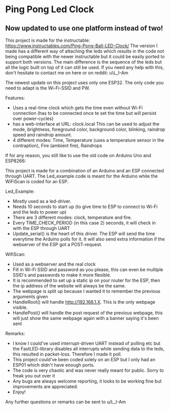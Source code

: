 # Ping Pong Led Clock

## Now updated to use one platform instead of two!

This project is made for the instructable: https://www.instructables.com/Ping-Pong-Ball-LED-Clock/
The version I made has a different way of attaching the leds which results in the code not being compatible with the newer instructable but it could be easily ported to support both versions. The main difference is the sequence of the leds but all the logic built on top of it can still be used. If you need any help with this, don't hesitate to contact me on here or on reddit: u\L_I-Am

The newest update on this project uses only one ESP32. The only code you need to adapt is the Wi-Fi-SSID and PW.

Features:
* Uses a real-time clock which gets the time even without Wi-Fi connection (has to be connected once te set the time but will persist over power-cycles)
* has a web-interface at URL: clock.local    This can be used to adjust the mode, brightness, foreground color, background color, blinking, raindrop speed and raindrop amount.
* 4 different modes: Time, Temperature (uses a temperature sensor in the contraption), Fire (ambient fire), Raindrops










If for any reason, you still like to use the old code on Arduino Uno and ESP8266:

This project is made for a combination of an Arduino and an ESP connected through UART.
The Led_example code is meant for the Arduino while the WiFiScan is coded for an ESP. 


Led_Example:
* Mostly used as a led-driver.
* Needs 10 seconds to start up (to give time to ESP to connect to Wi-Fi and the leds to power up)
* There are 3 different modes: clock, temperature and fire.
* Every TIME_CHECK_PERIOD (in this case 2) seconds, it will check in with the ESP through UART
* Update_serial() is the heart of this driver. The ESP will send the time everytime the Arduino polls for it. It will also send extra information if the webserver of the ESP got a POST-request. 

WifiScan:
* Used as a webserver and the real clock
* Fill in Wi-Fi SSID and password as you please, this can even be multiple SSID's and passwords to make it more flexible.
* It is recommended to set up a static ip on your router for the ESP, then the ip address of the website will always be the same.
* The webpage is split up because I wanted it to remember the previous arguments given
* HandleRoot() will handle http://192.168.1.X. This is the only webpage visible.
* HandlePost() will handle the post request of the previous webpage, this will just show the same webpage again with a banner saying it's been sent

Remarks:
* I know I could've used interrupt-driven UART instead of polling etc but the FastLED-library disables all interrupts while sending data to the leds, this resulted in packet-loss. Therefore I made it poll.
* This project could've been coded solely on an ESP but I only had an ESP01 which didn't have enough ports.
* The code is very chaotic and was never really meant for public. Sorry to freak you out over it
* Any bugs are always welcome reporting, it looks to be working fine but improvements are appreciated.
* Enjoy!

Any further questions or remarks can be sent to u/L_I-Am
